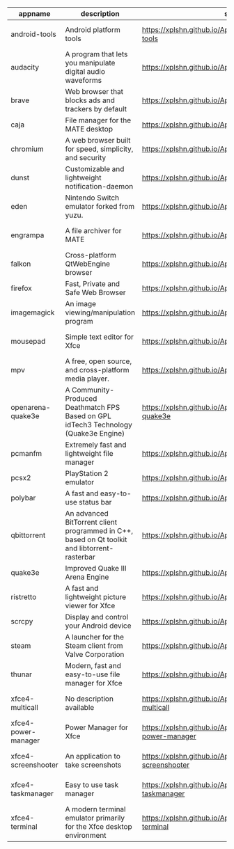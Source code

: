 | appname | description | site | download | version |
| ------- | ----------- | ---- | -------- | ------- |
| android-tools | Android platform tools | https://xplshn.github.io/AppBundleHUB#android-tools | https://github.com/xplshn/AppBundleHUB/releases/download/v118-20250626024304/android-tools-26_06_2025-xplshn.dwfs.AppBundle | v118-20250626024304 |
| audacity | A program that lets you manipulate digital audio waveforms | https://xplshn.github.io/AppBundleHUB#audacity | https://github.com/xplshn/AppBundleHUB/releases/download/v118-20250626024304/audacity-26_06_2025-xplshn.dwfs.AppBundle | v118-20250626024304 |
| brave | Web browser that blocks ads and trackers by default | https://xplshn.github.io/AppBundleHUB#brave | https://github.com/xplshn/AppBundleHUB/releases/download/v118-20250626024304/brave-26_06_2025-xplshn.dwfs.AppBundle | v118-20250626024304 |
| caja | File manager for the MATE desktop | https://xplshn.github.io/AppBundleHUB#caja | https://github.com/xplshn/AppBundleHUB/releases/download/v118-20250626024304/caja-26_06_2025-xplshn.dwfs.AppBundle | v118-20250626024304 |
| chromium | A web browser built for speed, simplicity, and security | https://xplshn.github.io/AppBundleHUB#chromium | https://github.com/xplshn/AppBundleHUB/releases/download/v118-20250626024304/chromium-26_06_2025-xplshn.dwfs.AppBundle | v118-20250626024304 |
| dunst | Customizable and lightweight notification-daemon | https://xplshn.github.io/AppBundleHUB#dunst | https://github.com/xplshn/AppBundleHUB/releases/download/v118-20250626024304/dunst-26_06_2025-xplshn.dwfs.AppBundle | v118-20250626024304 |
| eden | Nintendo Switch emulator forked from yuzu. | https://xplshn.github.io/AppBundleHUB#eden | https://github.com/xplshn/AppBundleHUB/releases/download/v118-20250626024304/eden-26_06_2025-xplshn.dwfs.AppBundle | v118-20250626024304 |
| engrampa | A file archiver for MATE | https://xplshn.github.io/AppBundleHUB#engrampa | https://github.com/xplshn/AppBundleHUB/releases/download/v118-20250626024304/engrampa-26_06_2025-xplshn.dwfs.AppBundle | v118-20250626024304 |
| falkon | Cross-platform QtWebEngine browser | https://xplshn.github.io/AppBundleHUB#falkon | https://github.com/xplshn/AppBundleHUB/releases/download/v118-20250626024304/falkon-26_06_2025-xplshn.dwfs.AppBundle | v118-20250626024304 |
| firefox | Fast, Private and Safe Web Browser | https://xplshn.github.io/AppBundleHUB#firefox | https://github.com/xplshn/AppBundleHUB/releases/download/v118-20250626024304/firefox-26_06_2025-xplshn.dwfs.AppBundle | v118-20250626024304 |
| imagemagick | An image viewing/manipulation program | https://xplshn.github.io/AppBundleHUB#imagemagick | https://github.com/xplshn/AppBundleHUB/releases/download/v118-20250626024304/imageMagick-26_06_2025-xplshn.dwfs.AppBundle | v118-20250626024304 |
| mousepad | Simple text editor for Xfce | https://xplshn.github.io/AppBundleHUB#mousepad | https://github.com/xplshn/AppBundleHUB/releases/download/v118-20250626024304/mousepad-26_06_2025-xplshn.dwfs.AppBundle | v118-20250626024304 |
| mpv | A free, open source, and cross-platform media player. | https://xplshn.github.io/AppBundleHUB#mpv | https://github.com/xplshn/AppBundleHUB/releases/download/v118-20250626024304/mpv-26_06_2025-xplshn.dwfs.AppBundle | v118-20250626024304 |
| openarena-quake3e | A Community-Produced Deathmatch FPS Based on GPL idTech3 Technology (Quake3e Engine) | https://xplshn.github.io/AppBundleHUB#openarena-quake3e | https://github.com/xplshn/AppBundleHUB/releases/download/v118-20250626024304/openarena-quake3e.dwfs.AppBundle | v118-20250626024304 |
| pcmanfm | Extremely fast and lightweight file manager | https://xplshn.github.io/AppBundleHUB#pcmanfm | https://github.com/xplshn/AppBundleHUB/releases/download/v118-20250626024304/pcmanfm-26_06_2025-xplshn.dwfs.AppBundle | v118-20250626024304 |
| pcsx2 | PlayStation 2 emulator | https://xplshn.github.io/AppBundleHUB#pcsx2 | https://github.com/xplshn/AppBundleHUB/releases/download/v118-20250626024304/pcsx2-26_06_2025-xplshn.dwfs.AppBundle | v118-20250626024304 |
| polybar | A fast and easy-to-use status bar | https://xplshn.github.io/AppBundleHUB#polybar | https://github.com/xplshn/AppBundleHUB/releases/download/v118-20250626024304/polybar-26_06_2025-xplshn.dwfs.AppBundle | v118-20250626024304 |
| qbittorrent | An advanced BitTorrent client programmed in C++, based on Qt toolkit and libtorrent-rasterbar | https://xplshn.github.io/AppBundleHUB#qbittorrent | https://github.com/xplshn/AppBundleHUB/releases/download/v118-20250626024304/qbittorrent-26_06_2025-xplshn.dwfs.AppBundle | v118-20250626024304 |
| quake3e | Improved Quake III Arena Engine | https://xplshn.github.io/AppBundleHUB#quake3e | https://github.com/xplshn/AppBundleHUB/releases/download/v118-20250626024304/quake3e.dwfs.AppBundle | v118-20250626024304 |
| ristretto | A fast and lightweight picture viewer for Xfce | https://xplshn.github.io/AppBundleHUB#ristretto | https://github.com/xplshn/AppBundleHUB/releases/download/v118-20250626024304/ristretto-26_06_2025-xplshn.dwfs.AppBundle | v118-20250626024304 |
| scrcpy | Display and control your Android device | https://xplshn.github.io/AppBundleHUB#scrcpy | https://github.com/xplshn/AppBundleHUB/releases/download/v118-20250626024304/scrcpy-26_06_2025-xplshn.dwfs.AppBundle | v118-20250626024304 |
| steam | A launcher for the Steam client from Valve Corporation | https://xplshn.github.io/AppBundleHUB#steam | https://github.com/xplshn/AppBundleHUB/releases/download/v118-20250626024304/steam-26_06_2025-xplshn.dwfs.AppBundle | v118-20250626024304 |
| thunar | Modern, fast and easy-to-use file manager for Xfce | https://xplshn.github.io/AppBundleHUB#thunar | https://github.com/xplshn/AppBundleHUB/releases/download/v118-20250626024304/thunar-26_06_2025-xplshn.dwfs.AppBundle | v118-20250626024304 |
| xfce4-multicall | No description available | https://xplshn.github.io/AppBundleHUB#xfce4-multicall | https://github.com/xplshn/AppBundleHUB/releases/download/v118-20250626024304/xfce4-multicall-26_06_2025-xplshn.dwfs.AppBundle | v118-20250626024304 |
| xfce4-power-manager | Power Manager for Xfce | https://xplshn.github.io/AppBundleHUB#xfce4-power-manager | https://github.com/xplshn/AppBundleHUB/releases/download/v118-20250626024304/xfce4-power-manager-26_06_2025-xplshn.dwfs.AppBundle | v118-20250626024304 |
| xfce4-screenshooter | An application to take screenshots | https://xplshn.github.io/AppBundleHUB#xfce4-screenshooter | https://github.com/xplshn/AppBundleHUB/releases/download/v118-20250626024304/xfce4-screenshooter-26_06_2025-xplshn.dwfs.AppBundle | v118-20250626024304 |
| xfce4-taskmanager | Easy to use task manager | https://xplshn.github.io/AppBundleHUB#xfce4-taskmanager | https://github.com/xplshn/AppBundleHUB/releases/download/v118-20250626024304/xfce4-taskmanager-26_06_2025-xplshn.dwfs.AppBundle | v118-20250626024304 |
| xfce4-terminal | A modern terminal emulator primarily for the Xfce desktop environment | https://xplshn.github.io/AppBundleHUB#xfce4-terminal | https://github.com/xplshn/AppBundleHUB/releases/download/v118-20250626024304/xfce4-terminal-26_06_2025-xplshn.dwfs.AppBundle | v118-20250626024304 |
